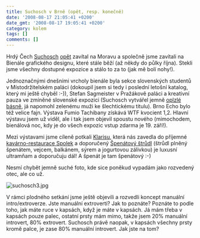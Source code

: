 ```yaml
---
title: Suchosch v Brně (opět, resp. konečně)
date: '2008-08-17 21:05:41 +0200'
date_gmt: '2008-08-17 19:05:41 +0200'
category: kolem
tags: []
comments: []
---
```

<p>Hrdý Čech <a href="http://suchosch.net">Suchosch</a> <a href="http://podnebi.jan-martinek.com/?p=656">opět</a> zavítal na Moravu a společně jsme zavítali na Bienále grafického designu, které stále běží (až někdy do půlky října). Stekli jsme všechny dostupné expozice a stálo to za to (jak mě bolí nohy!). </p>
<p>Jednoznačnými dnešními vrcholy bienále byla sekce slovenských studentů v Místodržitelském paláci (dokoupil jsem si tedy i poslední letošní katalog, který mi ještě chyběl :-)), Stefan Sagmeister v Pražákově paláci a kreativní pauza ve zmíněné slovenské expozici (Suchosch vytvářel jemně <a href="http://suchosch.net/img/whitman_mashup.jpg">oplzlé básně</a>, já napomohl zelenému muži ke šlechtickému titulu). Brno Echo bylo též velice fajn. Výstava Fumio Tachibany získává WTF kvocient 1,2. Hlavní výstavu jsem už viděl, ale i tak jsem objevil spoustu nového (mimochodem, bienálová noc, kdy je do všech expozic vstup zdarma je 19. září!).</p>
<p>Mezi výstavami jsme cíleně potkali <a href="http://plant.ffa.vutbr.cz/~xvkleinerova/">Klarisu</a>, která nás zavedla do příjemné <a href="http://www.spolek.net/">kavárno-restaurace Spolek</a> a doporučený <a href="http://spolek.net/kavarna/menu/">Špenátový štrůdl</a> (štrůdl plněný špenátem, vejcem, balkánem, sýrem a jogurtovou zálivkou) je luxusní ultramňam a doporučuju dál! A špenát je tam špenátový :-)</p>
<p>Nesmí chybět jemně suché foto, kde sice poněkud vypadám jako rozvedený otec, ale co už.</p>
<p><img src='/assets/migrated/wp-uploads/2008/08/suchosch3.jpg' alt='suchosch3.jpg' /></p>
<p>V rámci plodného setkání jsme ještě objevili a rozvedli koncept manuální intro/extroverze. Jste manuální extroverti? Jak to poznáte? Poznáte to podle toho, jak máte ruce v kapsách, když je máte v kapsách. Já mám třeba v kapsách pouze palec, ostatní prsty mám mimo, takže jsem 20% manuální introvert, 80% extrovert. Suchosch právě naopak, v kapsách všechny prsty kromě palce, je zase 80% manuální introvert. Jak jste na tom?</p>
